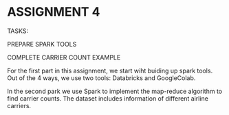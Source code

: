 # ASSIGNMENT 4

TASKS:

PREPARE SPARK TOOLS

COMPLETE CARRIER COUNT EXAMPLE

For the first part in this assignment, we start wiht buiding up spark tools. Out of the 4 ways, we use two tools: Databricks and GoogleColab.

In the second park we use Spark to implement the map-reduce algorithm to find carrier counts. The dataset includes information of different airline carriers.



